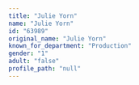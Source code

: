 ```yaml
---
title: "Julie Yorn"
name: "Julie Yorn"
id: "63989"
original_name: "Julie Yorn"
known_for_department: "Production"
gender: "1"
adult: "false"
profile_path: "null"
---
```

